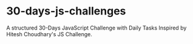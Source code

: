 # 30-days-js-challenges
A structured 30-Days JavaScript Challenge with Daily Tasks Inspired by Hitesh Choudhary's JS Challenge.
